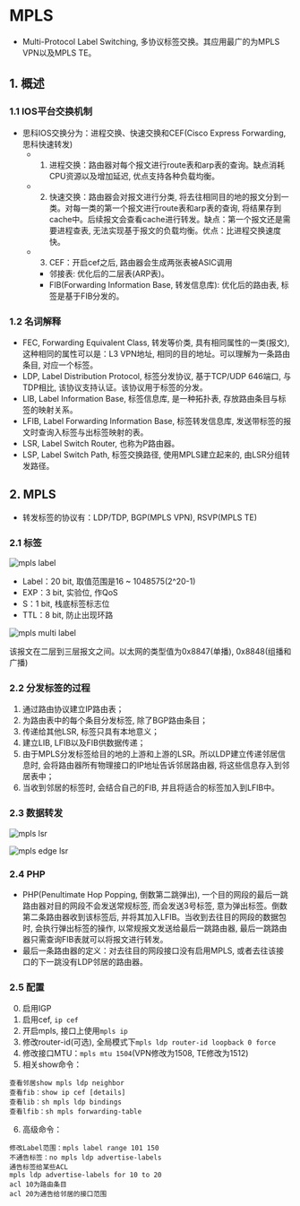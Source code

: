# MPLS

- Multi-Protocol Label Switching, 多协议标签交换。其应用最广的为MPLS VPN以及MPLS TE。

## 1. 概述

### 1.1 IOS平台交换机制

- 思科IOS交换分为：进程交换、快速交换和CEF(Cisco Express Forwarding, 思科快速转发)
    - 1. 进程交换：路由器对每个报文进行route表和arp表的查询。缺点消耗CPU资源以及增加延迟, 优点支持各种负载均衡。
    - 2. 快速交换：路由器会对报文进行分类, 将去往相同目的地的报文分到一类。对每一类的第一个报文进行route表和arp表的查询, 将结果存到cache中。后续报文会查看cache进行转发。缺点：第一个报文还是需要进程查表, 无法实现基于报文的负载均衡。优点：比进程交换速度快。
    - 3. CEF：开启cef之后, 路由器会生成两张表被ASIC调用
        - 邻接表: 优化后的二层表(ARP表)。
        - FIB(Forwarding Information Base, 转发信息库): 优化后的路由表, 标签是基于FIB分发的。

### 1.2 名词解释

- FEC, Forwarding Equivalent Class, 转发等价类, 具有相同属性的一类(报文), 这种相同的属性可以是：L3 VPN地址, 相同的目的地址。可以理解为一条路由条目, 对应一个标签。
- LDP, Label Distribution Protocol, 标签分发协议, 基于TCP/UDP 646端口, 与TDP相比, 该协议支持认证。该协议用于标签的分发。
- LIB, Label Information Base, 标签信息库, 是一种拓扑表, 存放路由条目与标签的映射关系。
- LFIB, Label Forwarding Information Base, 标签转发信息库, 发送带标签的报文时查询入标签与出标签映射的表。
- LSR, Label Switch Router, 也称为P路由器。
- LSP, Label Switch Path, 标签交换路径, 使用MPLS建立起来的, 由LSR分组转发路径。

## 2. MPLS

- 转发标签的协议有：LDP/TDP, BGP(MPLS VPN), RSVP(MPLS TE)

### 2.1 标签

![mpls label](/img/mpls_label.jpg "mpls label")

- Label：20 bit, 取值范围是16 ~ 1048575(2^20-1)
- EXP：3 bit, 实验位, 作QoS
- S：1 bit, 栈底标签标志位
- TTL：8 bit, 防止出现环路

![mpls multi label](/img/mpls_multi_label.jpg "mpls multi label")

该报文在二层到三层报文之间。以太网的类型值为0x8847(单播), 0x8848(组播和广播)

### 2.2 分发标签的过程

1. 通过路由协议建立IP路由表；
2. 为路由表中的每个条目分发标签, 除了BGP路由条目；
3. 传递给其他LSR, 标签只具有本地意义；
4. 建立LIB, LFIB以及FIB供数据传递；
5. 由于MPLS分发标签给目的地的上游和上游的LSR。所以LDP建立传递邻居信息时, 会将路由器所有物理接口的IP地址告诉邻居路由器, 将这些信息存入到邻居表中；
6. 当收到邻居的标签时, 会结合自己的FIB, 并且将适合的标签加入到LFIB中。

### 2.3 数据转发

![mpls lsr](/img/mpls_lsr_forwarding.jpg "mpls lsr")

![mpls edge lsr](/img/mpls_e_lsr_forwarding.jpg "mpls edge lsr")
### 2.4 PHP
- PHP(Penultimate Hop Popping, 倒数第二跳弹出), 一个目的网段的最后一跳路由器对目的网段不会发送常规标签, 而会发送3号标签, 意为弹出标签。倒数第二条路由器收到该标签后, 并将其加入LFIB。当收到去往目的网段的数据包时, 会执行弹出标签的操作, 以常规报文发送给最后一跳路由器, 最后一跳路由器只需查询FIB表就可以将报文进行转发。
- 最后一条路由器的定义：对去往目的网段接口没有启用MPLS, 或者去往该接口的下一跳没有LDP邻居的路由器。
### 2.5 配置
0. 启用IGP
1. 启用cef, `ip cef`
2. 开启mpls, 接口上使用`mpls ip`
3. 修改router-id(可选), 全局模式下`mpls ldp router-id loopback 0 force`
4. 修改接口MTU：`mpls mtu 1504`(VPN修改为1508, TE修改为1512)
5. 相关show命令：
```
查看邻居show mpls ldp neighbor
查看fib：show ip cef [details]
查看lib：sh mpls ldp bindings
查看lfib：sh mpls forwarding-table
```
6. 高级命令：
```
修改Label范围：mpls label range 101 150
不通告标签：no mpls ldp advertise-labels
通告标签给某些ACL
mpls ldp advertise-labels for 10 to 20
acl 10为路由条目
acl 20为通告给邻居的接口范围
```
